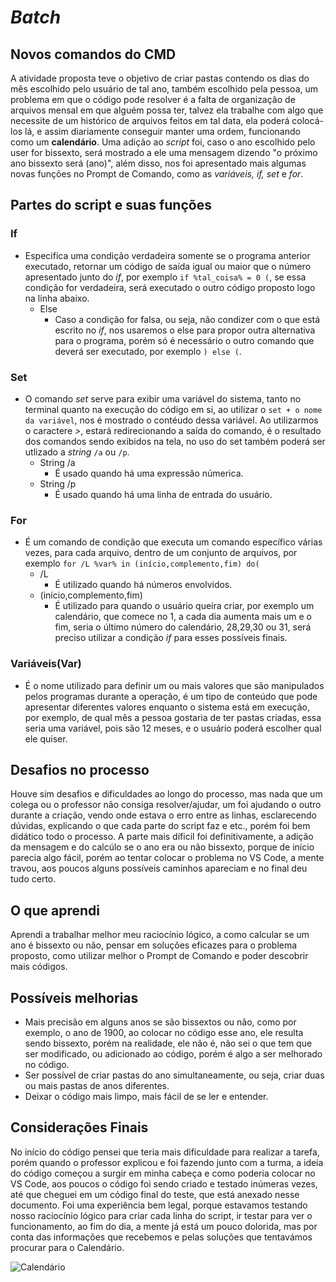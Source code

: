 # *Batch*
## Novos comandos do CMD
A atividade proposta teve o objetivo de criar pastas contendo os dias do mês escolhido pelo usuário de tal ano, também escolhido pela pessoa, um problema em que o código pode resolver é a falta de organização de arquivos mensal em que alguém possa ter, talvez ela trabalhe com algo que necessite de um histórico de arquivos feitos em tal data, ela poderá colocá-los lá, e assim diariamente conseguir manter uma ordem, funcionando como um **calendário**. Uma adição ao *script* foi, caso o ano escolhido pelo user for bissexto, será mostrado a ele uma mensagem dizendo "o próximo ano bissexto será (ano)", além disso, nos foi apresentado mais algumas novas funções no Prompt de Comando, como as *variáveis, if, set* e *for*.

## Partes do script e suas funções
### If
- Especifica uma condição verdadeira somente se o programa anterior executado, retornar um código de saída igual ou maior que o número apresentado junto do *if*, por exemplo ```if %tal_coisa% = 0 (```, se essa condição for verdadeira, será executado o outro código proposto logo na linha abaixo.
  - Else
    - Caso a condição for falsa, ou seja, não condizer com o que está escrito no *if*, nos usaremos o else para propor outra alternativa para o programa, porém só é necessário o outro comando que deverá ser executado, por exemplo ```) else (```.
### Set
- O comando *set* serve para exibir uma variável do sistema, tanto no terminal quanto na execução do código em si, ao utilizar o ```set + o nome da variável```, nos é mostrado o contéudo dessa variável. Ao utilizarmos o caractere *>*, estará redirecionando a saída do comando, é o resultado dos comandos sendo exibidos na tela, no uso do set também poderá ser utlizado a *string* ```/a``` ou ```/p```.
  - String /a
    - É usado quando há uma expressão númerica.
  - String /p
    - É usado quando há uma linha de entrada do usuário. 
### For
- É um comando de condição que executa um comando específico várias vezes, para cada arquivo, dentro de um conjunto de arquivos, por exemplo ```for /L %var% in (início,complemento,fim) do(```
  - /L
      - É utilizado quando há números envolvidos.
  - (início,complemento,fim)
      - É utilizado para quando o usuário queira criar, por exemplo um calendário, que comece no 1, a cada dia aumenta mais um e o fim, seria o último número do calendário, 28,29,30 ou 31, será preciso utilizar a condição *if* para esses possíveis finais. 
### Variáveis(Var)
- É o nome utilizado para definir um ou mais valores que são manipulados pelos programas durante a operação, é um tipo de conteúdo que pode apresentar diferentes valores enquanto o sistema está em execução, por exemplo, de qual mês a pessoa gostaria de ter pastas criadas, essa seria uma variável, pois são 12 meses, e o usuário poderá escolher qual ele quiser.
## Desafios no processo
Houve sim desafios e dificuldades ao longo do processo, mas nada que um colega ou o professor não consiga resolver/ajudar, um foi ajudando o outro durante a criação, vendo onde estava o erro entre as linhas, esclarecendo dúvidas, explicando o que cada parte do script faz e etc., porém foi bem didático todo o processo. A parte mais díficil foi definitivamente, a adição da mensagem e do calcúlo se o ano era ou não bissexto, porque de início parecia algo fácil, porém ao tentar colocar o problema no VS Code, a mente travou, aos poucos alguns possíveis caminhos apareciam e no final deu tudo certo.
## O que aprendi
Aprendi a trabalhar melhor meu raciocínio lógico, a como calcular se um ano é bissexto ou não, pensar em soluções eficazes para o problema proposto, como utilizar melhor o Prompt de Comando e poder descobrir mais códigos.
## Possíveis melhorias
- Mais precisão em alguns anos se são bissextos ou não, como por exemplo, o ano de 1900, ao colocar no código esse ano, ele resulta sendo bissexto, porém na realidade, ele não é, não sei o que tem que ser modificado, ou adicionado ao código, porém é algo a ser melhorado no código.
- Ser possível de criar pastas do ano simultaneamente, ou seja, criar duas ou mais pastas de anos diferentes.
- Deixar o código mais limpo, mais fácil de se ler e entender.
## Considerações Finais 
No início do código pensei que teria mais dificuldade para realizar a tarefa, porém quando o professor explicou e foi fazendo junto com a turma, a ideia do código começou a surgir em minha cabeça e como poderia colocar no VS Code, aos poucos o código foi sendo criado e testado inúmeras vezes, até que cheguei em um código final do teste, que está anexado nesse documento. Foi uma experiência bem legal, porque estavamos testando nosso raciocínio lógico para criar cada linha do script, ir testar para ver o funcionamento, ao fim do dia, a mente já está um pouco dolorida, mas por conta das informações que recebemos e pelas soluções que tentavámos procurar para o Calendário.

![Calendário](https://agenciagov.ebc.com.br/noticias/202501/por-que-o-ano-dura-365-dias-5-horas-48-minutos-e-46-segundos-descubra-a-ciencia-por-tras-do-calendario/@@images/5dca64db-6630-4de7-acfe-f6d895aaf766.png)
